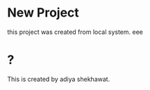 # New Project 
this project was created from local system. eee

# ? 
This is created by adiya shekhawat.